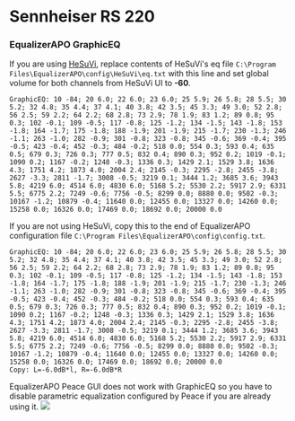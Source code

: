# Sennheiser RS 220
### EqualizerAPO GraphicEQ
If you are using [HeSuVi](https://sourceforge.net/projects/hesuvi/), replace contents of HeSuVi's eq file `C:\Program Files\EqualizerAPO\config\HeSuVi\eq.txt` with this line and set global volume for both channels from HeSuVi UI to **-60**.
```
GraphicEQ: 10 -84; 20 6.0; 22 6.0; 23 6.0; 25 5.9; 26 5.8; 28 5.5; 30 5.2; 32 4.8; 35 4.4; 37 4.1; 40 3.8; 42 3.5; 45 3.3; 49 3.0; 52 2.8; 56 2.5; 59 2.2; 64 2.2; 68 2.8; 73 2.9; 78 1.9; 83 1.2; 89 0.8; 95 0.3; 102 -0.1; 109 -0.5; 117 -0.8; 125 -1.2; 134 -1.5; 143 -1.8; 153 -1.8; 164 -1.7; 175 -1.8; 188 -1.9; 201 -1.9; 215 -1.7; 230 -1.3; 246 -1.1; 263 -1.0; 282 -0.9; 301 -0.8; 323 -0.8; 345 -0.6; 369 -0.4; 395 -0.5; 423 -0.4; 452 -0.3; 484 -0.2; 518 0.0; 554 0.3; 593 0.4; 635 0.5; 679 0.3; 726 0.3; 777 0.5; 832 0.4; 890 0.3; 952 0.2; 1019 -0.1; 1090 0.2; 1167 -0.2; 1248 -0.3; 1336 0.3; 1429 2.1; 1529 3.8; 1636 4.3; 1751 4.2; 1873 4.0; 2004 2.4; 2145 -0.3; 2295 -2.8; 2455 -3.8; 2627 -3.3; 2811 -1.7; 3008 -0.5; 3219 0.1; 3444 1.2; 3685 3.6; 3943 5.8; 4219 6.0; 4514 6.0; 4830 6.0; 5168 5.2; 5530 2.2; 5917 2.9; 6331 5.5; 6775 2.2; 7249 -0.6; 7756 -0.5; 8299 0.0; 8880 0.0; 9502 -0.3; 10167 -1.2; 10879 -0.4; 11640 0.0; 12455 0.0; 13327 0.0; 14260 0.0; 15258 0.0; 16326 0.0; 17469 0.0; 18692 0.0; 20000 0.0
```
If you are not using HeSuVi, copy this to the end of EqualizerAPO configuration file `C:\Program Files\EqualizerAPO\config\config.txt`.
```
GraphicEQ: 10 -84; 20 6.0; 22 6.0; 23 6.0; 25 5.9; 26 5.8; 28 5.5; 30 5.2; 32 4.8; 35 4.4; 37 4.1; 40 3.8; 42 3.5; 45 3.3; 49 3.0; 52 2.8; 56 2.5; 59 2.2; 64 2.2; 68 2.8; 73 2.9; 78 1.9; 83 1.2; 89 0.8; 95 0.3; 102 -0.1; 109 -0.5; 117 -0.8; 125 -1.2; 134 -1.5; 143 -1.8; 153 -1.8; 164 -1.7; 175 -1.8; 188 -1.9; 201 -1.9; 215 -1.7; 230 -1.3; 246 -1.1; 263 -1.0; 282 -0.9; 301 -0.8; 323 -0.8; 345 -0.6; 369 -0.4; 395 -0.5; 423 -0.4; 452 -0.3; 484 -0.2; 518 0.0; 554 0.3; 593 0.4; 635 0.5; 679 0.3; 726 0.3; 777 0.5; 832 0.4; 890 0.3; 952 0.2; 1019 -0.1; 1090 0.2; 1167 -0.2; 1248 -0.3; 1336 0.3; 1429 2.1; 1529 3.8; 1636 4.3; 1751 4.2; 1873 4.0; 2004 2.4; 2145 -0.3; 2295 -2.8; 2455 -3.8; 2627 -3.3; 2811 -1.7; 3008 -0.5; 3219 0.1; 3444 1.2; 3685 3.6; 3943 5.8; 4219 6.0; 4514 6.0; 4830 6.0; 5168 5.2; 5530 2.2; 5917 2.9; 6331 5.5; 6775 2.2; 7249 -0.6; 7756 -0.5; 8299 0.0; 8880 0.0; 9502 -0.3; 10167 -1.2; 10879 -0.4; 11640 0.0; 12455 0.0; 13327 0.0; 14260 0.0; 15258 0.0; 16326 0.0; 17469 0.0; 18692 0.0; 20000 0.0
Copy: L=-6.0dB*l, R=-6.0dB*R
```
EqualizerAPO Peace GUI does not work with GraphicEQ so you have to disable parametric equalization configured by Peace if you are already using it.
![](https://raw.githubusercontent.com/jaakkopasanen/AutoEq/master/results/SBAF-Serious/headphoncecom/onear/Sennheiser%20RS%20220/Sennheiser%20RS%20220.png)
